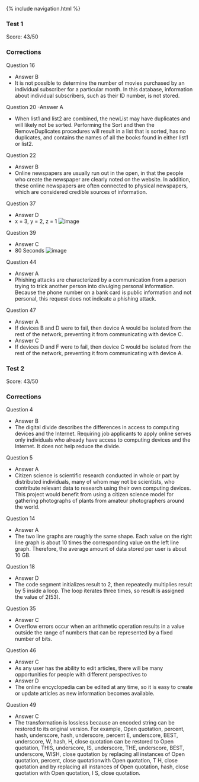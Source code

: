 {% include navigation.html %}
### Test 1

Score: 43/50

### Corrections

Question 16
- Answer B
- It is not possible to determine the number of movies purchased by an individual subscriber for a particular month. In this database, information about individual subscribers, such as their ID number, is not stored.

Question 20
-Answer A
- When list1 and list2 are combined, the newList may have duplicates and will likely not be sorted. Performing the Sort and then the RemoveDuplicates procedures will result in a list that is sorted, has no duplicates, and contains the names of all the books found in either list1 or list2.

Question 22
- Answer B
- Online newspapers are usually run out in the open, in that the people who create the newspaper are clearly noted on the website. In addition, these online newspapers are often connected to physical newspapers, which are considered credible sources of information.

Question 37
- Answer D
- x = 3, y = 2, z = 1
![image](https://user-images.githubusercontent.com/37047405/164958546-078a2246-70b5-48b0-8677-baf354398409.png)

Question 39
- Answer C
- 80 Seconds
![image](https://user-images.githubusercontent.com/37047405/164958580-93bdc187-384a-466e-8def-f9349ea63800.png)


Question 44
- Answer A
- Phishing attacks are characterized by a communication from a person trying to trick another person into divulging personal information. Because the phone number on a bank card is public information and not personal, this request does not indicate a phishing attack.

Question 47 
- Answer A
- If devices B and D were to fail, then device A would be isolated from the rest of the network, preventing it from communicating with device C.
- Answer C
- If devices D and F were to fail, then device C would be isolated from the rest of the network, preventing it from communicating with device A.

### Test 2

Score: 43/50

### Corrections

Question 4
- Answer B
- The digital divide describes the differences in access to computing devices and the Internet. Requiring job applicants to apply online serves only individuals who already have access to computing devices and the Internet. It does not help reduce the divide.

Question 5
- Answer A
- Citizen science is scientific research conducted in whole or part by distributed individuals, many of whom may not be scientists, who contribute relevant data to research using their own computing devices. This project would benefit from using a citizen science model for gathering photographs of plants from amateur photographers around the world.

Question 14
- Answer A
- The two line graphs are roughly the same shape. Each value on the right line graph is about 10 times the corresponding value on the left line graph. Therefore, the average amount of data stored per user is about 10 GB.

Question 18
- Answer D
- The code segment initializes result to 2, then repeatedly multiplies result by 5 inside a loop. The loop iterates three times, so result is assigned the value of 2(53).

Question 35
- Answer C
- Overflow errors occur when an arithmetic operation results in a value outside the range of numbers that can be represented by a fixed number of bits.

Question 46
- Answer C
- As any user has the ability to edit articles, there will be many opportunities for people with different perspectives to
- Answer D
- The online encyclopedia can be edited at any time, so it is easy to create or update articles as new information
becomes available.

Question 49
- Answer C
- The transformation is lossless because an encoded string can be restored to its original version. For example, Open quotation, percent, hash, underscore, hash, underscore, percent E, underscore, BEST, underscore, W, hash, H, close quotation can be restored to Open quotation, THIS, underscore, IS, underscore, THE, underscore, BEST, underscore, WISH, close quotation by replacing all instances of Open quotation, percent, close quotationwith Open quotation, T H, close quotation and by replacing all instances of Open quotation, hash, close quotation with Open quotation, I S, close quotation.
